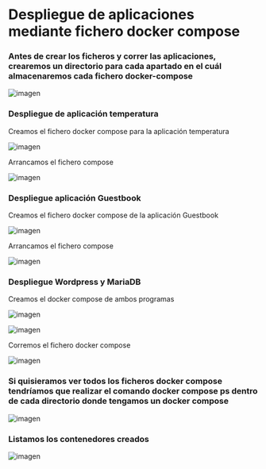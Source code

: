 # Despliegue de aplicaciones mediante fichero docker compose
### Antes de crear los ficheros y correr las aplicaciones, crearemos un directorio para cada apartado en el cuál almacenaremos cada fichero docker-compose

![imagen](https://github.com/CrqzyRod/EjerciciosDockerSRI/assets/122454007/5b01a748-bc98-48a8-ab03-8ec7d4727f72)

### Despliegue de aplicación temperatura

Creamos el fichero docker compose para la aplicación temperatura

![imagen](https://github.com/CrqzyRod/EjerciciosDockerSRI/assets/122454007/0c2075a4-5c0c-49ab-8ce8-3ae791747c0f)

Arrancamos el fichero compose

![imagen](https://github.com/CrqzyRod/EjerciciosDockerSRI/assets/122454007/e3af59d9-578a-47f0-a1c2-9104a3d59b93)

### Despliegue aplicación Guestbook

Creamos el fichero docker compose de la aplicación Guestbook

![imagen](https://github.com/CrqzyRod/EjerciciosDockerSRI/assets/122454007/4c4f75af-9939-47be-b425-c6ee50819bff)

Arrancamos el fichero compose

![imagen](https://github.com/CrqzyRod/EjerciciosDockerSRI/assets/122454007/08ab72f2-9226-47bc-a746-9470e5a88cda)

### Despliegue Wordpress y MariaDB

Creamos el docker compose de ambos programas

![imagen](https://github.com/CrqzyRod/EjerciciosDockerSRI/assets/122454007/7927db70-db81-49a4-bdf7-5fbe81854c0a)

![imagen](https://github.com/CrqzyRod/EjerciciosDockerSRI/assets/122454007/098c2595-fb15-4f77-adda-902eaee2cab1)

Corremos el fichero docker compose

![imagen](https://github.com/CrqzyRod/EjerciciosDockerSRI/assets/122454007/8b49faf0-86b1-4c61-b448-ba45036188c5)

### Si quisieramos ver todos los ficheros docker compose tendríamos que realizar el comando docker compose ps dentro de cada directorio donde tengamos un docker compose

![imagen](https://github.com/CrqzyRod/EjerciciosDockerSRI/assets/122454007/8c378dc2-6bff-4b9d-929a-4cd4c49e15ff)

### Listamos los contenedores creados

![imagen](https://github.com/CrqzyRod/EjerciciosDockerSRI/assets/122454007/20fad47f-7294-4915-be1e-1a5cec250f68)


